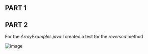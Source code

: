 ## PART 1
 
## PART 2

For the *ArrayExamples.java* I created a test for the *reversed* method

![image](https://user-images.githubusercontent.com/114626503/195946539-6cf73d9d-06c6-4c4d-abe8-5a1ca004ae09.png)

